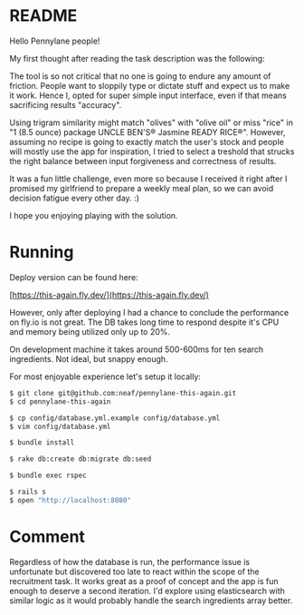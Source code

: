 # README

Hello Pennylane people!

My first thought after reading the task description was the following:

The tool is so not critical that no one is going to endure any amount of friction. People want to sloppily type or dictate stuff and expect us to make it work. Hence I, opted for super simple input interface, even if that means sacrificing results "accuracy".

Using trigram similarity might match "olives" with "olive oil" or miss "rice" in "1 (8.5 ounce) package UNCLE BEN'S® Jasmine READY RICE®". However, assuming no recipe is going to exactly match the user's stock and people will mostly use the app for inspiration, I tried to select a treshold that strucks the right balance between input forgiveness and correctness of results.

It was a fun little challenge, even more so because I received it right after I promised my girlfriend to prepare a weekly meal plan, so we can avoid decision fatigue every other day. :)

I hope you enjoying playing with the solution.

# Running

Deploy version can be found here:

[https://this-again.fly.dev/](https://this-again.fly.dev/)

However, only after deploying I had a chance to conclude the performance on fly.io is not great. The DB takes long time to respond despite it's CPU and memory being utilized only up to 20%.

On development machine it takes around 500-600ms for ten search ingredients. Not ideal, but snappy enough.

For most enjoyable experience let's setup it locally:

``` sh
$ git clone git@github.com:neaf/pennylane-this-again.git
$ cd pennylane-this-again

$ cp config/database.yml.example config/database.yml
$ vim config/database.yml

$ bundle install

$ rake db:create db:migrate db:seed

$ bundle exec rspec

$ rails s
$ open "http://localhost:8080"
```

# Comment

Regardless of how the database is run, the performance issue is unfortunate but discovered too late to react within the scope of the recruitment task. It works great as a proof of concept and the app is fun enough to deserve a second iteration. I'd explore using elasticsearch with similar logic as it would probably handle the search ingredients array better.
